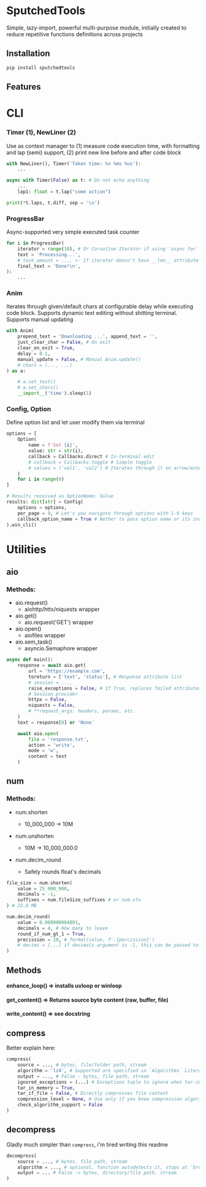 # SputchedTools

Simple, lazy-import, powerful multi-purpose module, initially created to reduce repetitive functions definitions across projects

## Installation

```bash
pip install sputchedtools
```

## Features

# CLI

### Timer (1), NewLiner (2)
Use as context manager to (1) measure code execution time, with formatting and lap (semi) support, (2) print new line before and after code block

```python
with NewLiner(), Timer('Taken time: %s %ms %us'):
	...

async with Timer(False) as t: # Do not echo anything
	...
	lap1: float = t.lap("some action")

print(*t.laps, t.diff, sep = '\n')
```

### ProgressBar
Async-supported very simple executed task counter

```python
for i in ProgressBar(
	iterator = range(10), # Or Coroutine Iterator if using `async for`
	text = 'Processing...',
	# task_amount = ..., <- If iterator doesn't have __len__ attribute
	final_text = 'Done!\n',
):
	...
```

### Anim
Iterates through given/default chars at configurable delay while executing code block. Supports dynamic text editing without shitting terminal. Supports manual updating

```python
with Anim(
	prepend_text = 'Downloading ...', append_text = '',
	just_clear_char = False, # On exit
	clear_on_exit = True,
	delay = 0.1,
	manual_update = False, # Manual Anim.update()
	# chars = (..., ...)
) as a:

	# a.set_text()
	# a.set_chars()
	__import__('time').sleep(1)
```

### Config, Option
Define option list and let user modify them via terminal

```python
options = [
	Option(
		name = f'Set {i}',
		value: str = str(i),
		callback = Callbacks.direct # In-terminal edit
		# callback = Callbacks.toggle # Simple toggle
		# values = ('val1', 'val2') # Iterates through it on arrow/enter key
	)
	for i in range(9)
]

# Results received as OptionName: Value
results: dict[str] = Config(
	options = options,
	per_page = 9, # Let's you navigate through options with 1-9 keys
	callback_option_name = True # Wether to pass option name or its index to custom option callbacks
).win_cli()
```

# Utilities

## aio

### Methods:
 - aio.request()
	- aiohttp/httx/niquests wrapper
 - aio.get()
	- aio.request('GET') wrapper
 - aio.open()
	- aiofiles wrapper
 - aio.sem_task()
	- asyncio.Semaphore wrapper

```python
async def main():
	response = await aio.get(
		url = 'https://example.com',
		toreturn = ['text', 'status'], # Response attribute list
		# session = ...,
		raise_exceptions = False, # If True, replaces failed attributes with `None`, keeping `toreturn` length
		# Session provider
		httpx = False,
		niquests = False,
		# **request_args: headers, params, etc.
	)
	text = response[0] or 'None'

	await aio.open(
		file = 'response.txt',
		action = 'write',
		mode = 'w',
		content = text
	)
```

## num
### Methods:
 - num.shorten
	- 10_000_000 -> 10M

- num.unshorten
	- 10M -> 10_000_000.0

- num.decim_round
	- Safely rounds float's decimals

```python
file_size = num.shorten(
	value = 25_000_000,
	decimals = -1,
	suffixes = num.fileSize_suffixes # or num.sfx
) # 23.8 MB

num.decim_round(
	value = 0.000000004801,
	decimals = 4, # How many to leave
	round_if_num_gt_1 = True,
	precission = 20, # format(value, f'.{percission}')
	# decims = [...] if decimals argument is -1, this can be passed to change how many decimals to leave: default list is [1000, 100, 10, 5], List is iterated using enumerate(), so by each iter. decimal amount increases by 1 (starting from 0)
)
```

## Methods

#### enhance_loop() => installs uvloop or winloop
#### get_content() => Returns source byte content (raw, buffer, file)
#### write_content() => see docstring

## compress
Better explain here:

```python
compress(
	source = ..., # bytes, file/folder path, stream
	algorithm = 'lz4', # Supported are specified in `Algorithms` Literal
	output = ..., # False - bytes, file path, stream
	ignored_exceptions = (...) # Exceptions tuple to ignore when tar-ing directory. Default is (PermissionError, OSError),
	tar_in_memory = True,
	tar_if_file = False, # Directly compresses file content
	compression_level = None, # Use only if you know compression algorithm you use
	check_algorithm_support = False
)
```

## decompress
Gladly much simpler than `compress`, i'm tired writing this readme

```python
decompress(
	source = ..., # bytes, file path, stream
	algorithm = ..., # optional, function autodetects it, stops at `brotli` (undetectable) and raises if not it
	output = ... # False -> bytes, directory/file path, stream
)
